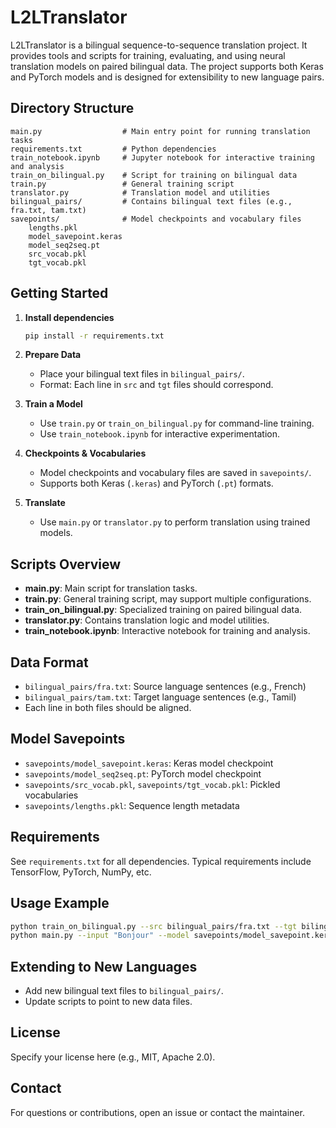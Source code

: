 # L2LTranslator

L2LTranslator is a bilingual sequence-to-sequence translation project. It provides tools and scripts for training, evaluating, and using neural translation models on paired bilingual data. The project supports both Keras and PyTorch models and is designed for extensibility to new language pairs.

## Directory Structure

```
main.py                  # Main entry point for running translation tasks
requirements.txt         # Python dependencies
train_notebook.ipynb     # Jupyter notebook for interactive training and analysis
train_on_bilingual.py    # Script for training on bilingual data
train.py                 # General training script
translator.py            # Translation model and utilities
bilingual_pairs/         # Contains bilingual text files (e.g., fra.txt, tam.txt)
savepoints/              # Model checkpoints and vocabulary files
    lengths.pkl
    model_savepoint.keras
    model_seq2seq.pt
    src_vocab.pkl
    tgt_vocab.pkl
```

## Getting Started

1. **Install dependencies**
   ```bash
   pip install -r requirements.txt
   ```

2. **Prepare Data**
   - Place your bilingual text files in `bilingual_pairs/`.
   - Format: Each line in `src` and `tgt` files should correspond.

3. **Train a Model**
   - Use `train.py` or `train_on_bilingual.py` for command-line training.
   - Use `train_notebook.ipynb` for interactive experimentation.

4. **Checkpoints & Vocabularies**
   - Model checkpoints and vocabulary files are saved in `savepoints/`.
   - Supports both Keras (`.keras`) and PyTorch (`.pt`) formats.

5. **Translate**
   - Use `main.py` or `translator.py` to perform translation using trained models.

## Scripts Overview

- **main.py**: Main script for translation tasks.
- **train.py**: General training script, may support multiple configurations.
- **train_on_bilingual.py**: Specialized training on paired bilingual data.
- **translator.py**: Contains translation logic and model utilities.
- **train_notebook.ipynb**: Interactive notebook for training and analysis.

## Data Format

- `bilingual_pairs/fra.txt`: Source language sentences (e.g., French)
- `bilingual_pairs/tam.txt`: Target language sentences (e.g., Tamil)
- Each line in both files should be aligned.

## Model Savepoints

- `savepoints/model_savepoint.keras`: Keras model checkpoint
- `savepoints/model_seq2seq.pt`: PyTorch model checkpoint
- `savepoints/src_vocab.pkl`, `savepoints/tgt_vocab.pkl`: Pickled vocabularies
- `savepoints/lengths.pkl`: Sequence length metadata

## Requirements

See `requirements.txt` for all dependencies. Typical requirements include TensorFlow, PyTorch, NumPy, etc.

## Usage Example

```bash
python train_on_bilingual.py --src bilingual_pairs/fra.txt --tgt bilingual_pairs/tam.txt
python main.py --input "Bonjour" --model savepoints/model_savepoint.keras
```

## Extending to New Languages

- Add new bilingual text files to `bilingual_pairs/`.
- Update scripts to point to new data files.

## License

Specify your license here (e.g., MIT, Apache 2.0).

## Contact

For questions or contributions, open an issue or contact the maintainer.
